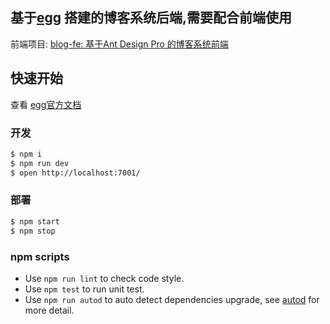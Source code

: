 ## 基于[egg][egg] 搭建的博客系统后端,需要配合前端使用
前端项目: [blog-fe: 基于Ant Design Pro 的博客系统前端][fe]

## 快速开始

查看 [egg官方文档][egg]

### 开发

```bash
$ npm i
$ npm run dev
$ open http://localhost:7001/
```

### 部署

```bash
$ npm start
$ npm stop
```

### npm scripts

- Use `npm run lint` to check code style.
- Use `npm test` to run unit test.
- Use `npm run autod` to auto detect dependencies upgrade, see [autod](https://www.npmjs.com/package/autod) for more detail.


[egg]: https://eggjs.org
[fe]: https://github.com/LiangJunChan/blog-fe